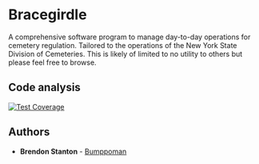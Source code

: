 # Bracegirdle

A comprehensive software program to manage day-to-day operations for cemetery regulation.  Tailored to the operations of the New York State Division of Cemeteries.  This is likely of limited to no utility to others but please feel free to browse. 

## Code analysis

[![Test Coverage](https://api.codeclimate.com/v1/badges/eda8bf6fd4992369dd3a/test_coverage)](https://codeclimate.com/github/Bumppoman/Bracegirdle/test_coverage)

## Authors

* **Brendon Stanton** - [Bumppoman](https://github.com/Bumppoman)
